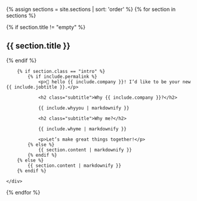 {% assign sections = site.sections | sort: 'order' %}
{% for section in sections %}
<section class="panel {{ section.class }}">
	<div class="panel-contents">
		{% if section.title != "empty" %}
			<h2 class="panel-title">{{ section.title }}</h2>
		{% endif %}
		
		{% if section.class == "intro" %}
			{% if include.permalink %}
				<p>👋 hello {{ include.company }}! I’d like to be your new {{ include.jobtitle }}.</p>

				<h2 class="subtitle">Why {{ include.company }}?</h2>

				{{ include.whyyou | markdownify }}

				<h2 class="subtitle">Why me?</h2>

				{{ include.whyme | markdownify }}

				<p>Let’s make great things together!</p>
			{% else %}
				{{ section.content | markdownify }}
			{% endif %}
		{% else %}
			{{ section.content | markdownify }}
		{% endif %}
		
	</div>
</section>
{% endfor %}

